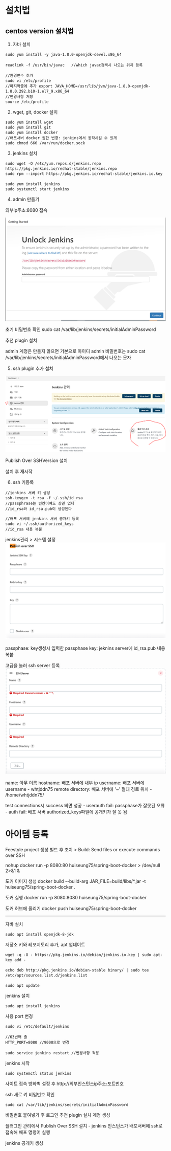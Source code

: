 # 설치법
## centos version 설치법

1. 자바 설치
```
sudo yum install -y java-1.8.0-openjdk-devel.x86_64

readlink -f /usr/bin/javac   //which javac검색시 나오는 위치 등록

//환경변수 추가
sudo vi /etc/profile
//마지막줄에 추가 export JAVA_HOME=/usr/lib/jvm/java-1.8.0-openjdk-1.8.0.292.b10-1.el7_9.x86_64
//변경사항 저장
source /etc/profile
```

2. wget, git, docker 설치
```
sudo yum install wget
sudo yum install git
sudo yum install docker
//배포서버 docker 권한 변경: jenkins에서 동작시킬 수 있게
sudo chmod 666 /var/run/docker.sock
```


3. jenkins 설치
```
sudo wget -O /etc/yum.repos.d/jenkins.repo https://pkg.jenkins.io/redhat-stable/jenkins.repo
sudo rpm --import https://pkg.jenkins.io/redhat-stable/jenkins.io.key

sudo yum install jenkins
sudo systemctl start jenkins
```


4. admin 만들기

외부ip주소:8080 접속

![첫화면](./image/jenkins/첫화면.PNG)

초기 비밀번호 확인
sudo cat /var/lib/jenkins/secrets/initialAdminPassword

추천 plugin 설치

admin 계정은 만들지 않으면 기본으로
아이디 admin 비밀번호는 sudo cat /var/lib/jenkins/secrets/initialAdminPassword에서 나오는 문자

5. ssh plugin 추가 설치

![](./image/jenkins/플러그인관리.PNG)

	
Publish Over SSHVersion 설치

설치 후 재시작

6. ssh 키등록
```
//jenkins 서버 키 생성
ssh-keygen -t rsa -f ~/.ssh/id_rsa
//passphrase는 빈칸이여도 상관 없다
//id_rsa와 id_rsa.pub이 생성된다
```

```
//배포 서버에 jenkins 서버 공개키 등록
sudo vi ~/.ssh/authorized_keys
//id_rsa 내용 복붙

```

jenkins관리 > 시스템 설정
![](./image/jenkins/publishssh.PNG)

passphase: key생성시 입력한 passphase
key: jeknins server에 id_rsa.pub 내용 복붙

고급을 눌러 ssh server 등록
![](./image/jenkins/sshserver.PNG)

name: 아무 이름
hostname: 배포 서버에 내부 ip
username: 배포 서버에 username
    - whtjddn75
remote directory: 배포 서버에 '~' 절대 경로 위치
    - /home/whtjddn75/

test connections시 success 띄면 성공
    - userauth fail: passphase가 잘못된 오류
    - auth fail: 배포 서버 authorized_keys파일에 공개키가 잘 못 됨

# 아이템 등록
Feestyle project 생성
빌드 후 조치 > Build: Send files or execute commands over SSH


nohup docker run -p 8080:80 huiseung75/spring-boot-docker > /dev/null 2>&1 &



도커 이미지 생성
docker build --build-arg JAR_FILE=build/libs/*.jar -t huiseung75/spring-boot-docker .

도커 실행
docker run -p 8080:8080 huiseung75/spring-boot-docker

도커 허브에 올리기
docker push huiseung75/spring-boot-docker


------------------------------------

자바 설치
```
sudo apt install openjdk-8-jdk
```


저장소 키와 레포지토리 추가, apt 업데이트 
```
wget -q -O - https://pkg.jenkins.io/debian/jenkins.io.key | sudo apt-key add -

echo deb http://pkg.jenkins.io/debian-stable binary/ | sudo tee /etc/apt/sources.list.d/jenkins.list

sudo apt update
```

jenkins 설치
```
sudo apt install jenkins
```

사용 port 변경
```
sudo vi /etc/default/jenkins

//63번째 줄
HTTP_PORT=8080 //9000으로 변경

sudo service jenkins restart //변경사항 적용
```


jenkins 시작
```
sudo systemctl status jenkins
```

사이트 접속
방화벽 설정 후
http://외부인스턴스ip주소:포트번호


ssh 새로 켜 비밀번호 확인
```
sudo cat /var/lib/jenkins/secrets/initialAdminPassword
```

비밀번호 붙여넣기 후 로그인
추천 plugin 설치
계정 생성

플러그인 관리에서 Publish Over SSH 설치
    - jenkins 인스턴스가 배포서버에 ssh로 접속해 배포 명령어 실행

jenkins 공개키 생성



